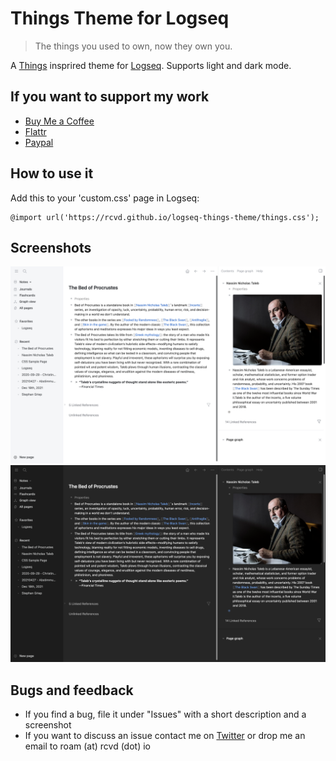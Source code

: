 # Things Theme for Logseq
> The things you used to own, now they own you.

A [Things](https://culturedcode.com/things/) insprired theme for [Logseq](https://logseq.github.io). Supports light and dark mode.

## If you want to support my work
- [Buy Me a Coffee](https://www.buymeacoffee.com/rcvdio)
- [Flattr](https://flattr.com/@rcvd)
- [Paypal](https://paypal.me/rcvd)

## How to use it
Add this to your 'custom.css' page in Logseq:

    @import url('https://rcvd.github.io/logseq-things-theme/things.css');

## Screenshots
![Light Mode](screenshots/light.png)
![Dark Mode](screenshots/dark.png)

## Bugs and feedback
- If you find a bug, file it under "Issues" with a short description and a screenshot
- If you want to discuss an issue contact me on [Twitter](https://twitter.com/rcvd_io) or drop me an email to roam (at) rcvd (dot) io
